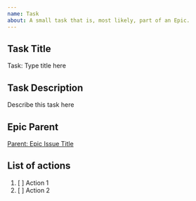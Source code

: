 ```yaml
---
name: Task
about: A small task that is, most likely, part of an Epic.
---
```

<!-- Issue Title should mirror the Task Title. -->

## Task Title
Task: Type title here


## Task Description
Describe this task here


## Epic Parent
<!-- The link below should link to its Epic Parent. -->
[Parent: Epic Issue Title](https://github.com/cupum/general/issues/1)


## List of actions
1. [ ] Action 1
2. [ ] Action 2
